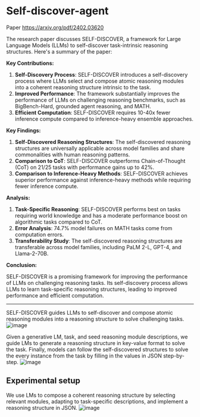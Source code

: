 # Self-discover-agent

Paper https://arxiv.org/pdf/2402.03620

The research paper discusses SELF-DISCOVER, a framework for Large Language Models (LLMs) to self-discover task-intrinsic reasoning structures. Here's a summary of the paper:

**Key Contributions:**

1. **Self-Discovery Process**: SELF-DISCOVER introduces a self-discovery process where LLMs select and compose atomic reasoning modules into a coherent reasoning structure intrinsic to the task.
2. **Improved Performance**: The framework substantially improves the performance of LLMs on challenging reasoning benchmarks, such as BigBench-Hard, grounded agent reasoning, and MATH.
3. **Efficient Computation**: SELF-DISCOVER requires 10-40x fewer inference compute compared to inference-heavy ensemble approaches.

**Key Findings:**

1. **Self-Discovered Reasoning Structures**: The self-discovered reasoning structures are universally applicable across model families and share commonalities with human reasoning patterns.
2. **Comparison to CoT**: SELF-DISCOVER outperforms Chain-of-Thought (CoT) on 21/25 tasks with performance gains up to 42%.
3. **Comparison to Inference-Heavy Methods**: SELF-DISCOVER achieves superior performance against inference-heavy methods while requiring fewer inference compute.

**Analysis:**

1. **Task-Specific Reasoning**: SELF-DISCOVER performs best on tasks requiring world knowledge and has a moderate performance boost on algorithmic tasks compared to CoT.
2. **Error Analysis**: 74.7% model failures on MATH tasks come from computation errors.
3. **Transferability Study**: The self-discovered reasoning structures are transferable across model families, including PaLM 2-L, GPT-4, and Llama-2-70B.

**Conclusion:**

SELF-DISCOVER is a promising framework for improving the performance of LLMs on challenging reasoning tasks. Its self-discovery process allows LLMs to learn task-specific reasoning structures, leading to improved performance and efficient computation.

---

SELF-DISCOVER guides LLMs to self-discover and compose atomic reasoning modules into a reasoning structure to solve challenging tasks.
![image](https://github.com/user-attachments/assets/7e241b0f-ec2b-4d41-aa26-f3b386bd9750)

Given a generative LM, task, and seed reasoning module descriptions, we guide LMs to generate a reasoning structure in key-value format to solve the task. Finally, models can follow the self-discovered structures to solve the every instance from the task by filling in the values in JSON step-by-step.
![image](https://github.com/user-attachments/assets/8e97b299-7a2a-443b-bbed-546baa7b7a29)

## Experimental setup
We use LMs to compose a coherent reasoning structure by selecting relevant modules, adapting to task-specific descriptions, and implement a reasoning structure in JSON.
![image](https://github.com/user-attachments/assets/53c3ff4c-63b8-4b45-b7d8-5e36b9fc1f7a)


